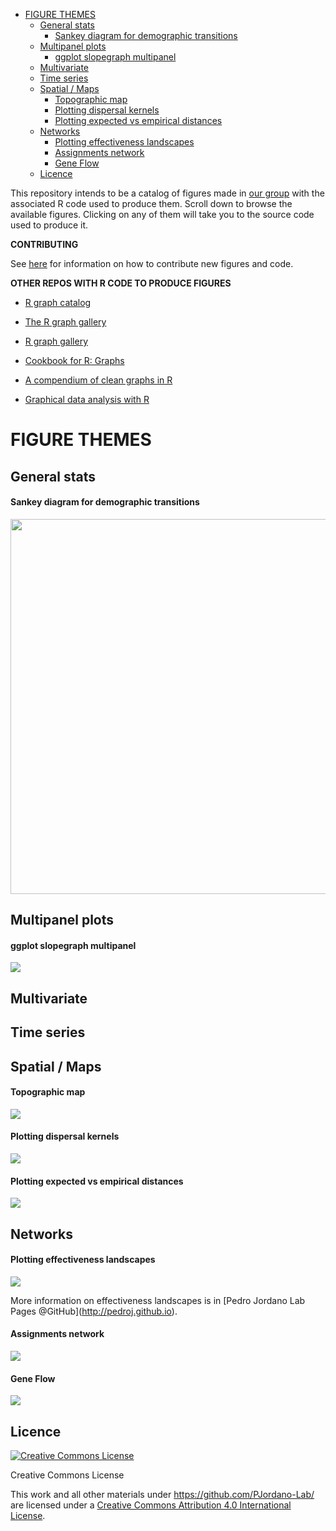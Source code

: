 -   [FIGURE THEMES](#figure-themes)
    -   [General stats](#general-stats)
        -   [Sankey diagram for demographic transitions](#sankey-diagram-for-demographic-transitions)
    -   [Multipanel plots](#multipanel-plots)
        -   [ggplot slopegraph multipanel](#ggplot-slopegraph-multipanel)
    -   [Multivariate](#multivariate)
    -   [Time series](#time-series)
    -   [Spatial / Maps](#spatial-maps)
        -   [Topographic map](#topographic-map)
        -   [Plotting dispersal kernels](#plotting-dispersal-kernels)
        -   [Plotting expected vs empirical distances](#plotting-expected-vs-empirical-distances)
    -   [Networks](#networks)
        -   [Plotting effectiveness landscapes](#plotting-effectiveness-landscapes)
        -   [Assignments network](#assignments-network)
        -   [Gene Flow](#gene-flow)
    -   [Licence](#licence)

This repository intends to be a catalog of figures made in [our group](http://ebd10.ebd.csic.es/ebd10/Home.html) with the associated R code used to produce them. Scroll down to browse the available figures. Clicking on any of them will take you to the source code used to produce it.

**CONTRIBUTING**

See [here](https://github.com/PJordano-Lab/R-figures/blob/master/contributing.md) for information on how to contribute new figures and code.

**OTHER REPOS WITH R CODE TO PRODUCE FIGURES**

-   [R graph catalog](http://shiny.stat.ubc.ca/r-graph-catalog/)

-   [The R graph gallery](http://www.r-graph-gallery.com/)

-   [R graph gallery](http://rgraphgallery.blogspot.com/)

-   [Cookbook for R: Graphs](http://www.cookbook-r.com/Graphs/)

-   [A compendium of clean graphs in R](http://shinyapps.org/apps/RGraphCompendium/index.php)

-   [Graphical data analysis with R](http://www.gradaanwr.net/)

FIGURE THEMES
=============

General stats
-------------

#### Sankey diagram for demographic transitions

[<img src="figures/sankey.png" width="600">](http://htmlpreview.github.io/?https://raw.github.com/PJordano-Lab/R-figures/blob/master/General/sankey.html)

Multipanel plots
----------------

#### ggplot slopegraph multipanel

[![](figures/slopegraph_multipanel.png)](http://htmlpreview.github.io/?https://raw.github.com/PJordano-Lab/R-figures/blob/master/Multipanel/slopegraph_multipanel.html)

Multivariate
------------

Time series
-----------

Spatial / Maps
--------------

#### Topographic map

[![](figures/topomap.png)](http://htmlpreview.github.io/?https://raw.github.com/PJordano-Lab/R-figures/blob/master/Spatial/topomap.html)

#### Plotting dispersal kernels

[![](figures/dispkernels.png)](http://htmlpreview.github.io/?https://raw.github.com/PJordano-Lab/R-figures/blob/master/Spatial/dispkernels.html)

#### Plotting expected vs empirical distances

[![](figures/ExpectedvsEmpirical_kernels.png)](http://htmlpreview.github.io/?https://raw.github.com/PJordano-Lab/R-figures/blob/master/Spatial/ExpectedvsEmpirical_kernels.html)

Networks
--------

#### Plotting effectiveness landscapes

[![](figures/effectiveness.png)](http://htmlpreview.github.io/?https://raw.github.com/PJordano-Lab/R-figures/blob/master/Networks/effectiveness.html)

More information on effectiveness landscapes is in \[Pedro Jordano Lab Pages @GitHub\](<http://pedroj.github.io>).

#### Assignments network

[![](figures/assig_network.png)](http://htmlpreview.github.io/?https://raw.github.com/PJordano-Lab/R-figures/blob/master/Networks/assig_network.html)

#### Gene Flow

[![](figures/GeneFlow.png)](http://htmlpreview.github.io/?https://raw.github.com/PJordano-Lab/R-figures/blob/master/Networks/GeneFlow.html)

Licence
-------

<a rel="license" href="http://creativecommons.org/licenses/by/4.0/"><img alt="Creative Commons License" style="border-width:0" src="https://i.creativecommons.org/l/by/4.0/88x31.png" /></a>

Creative Commons License

This work and all other materials under <https://github.com/PJordano-Lab/> are licensed under a [Creative Commons Attribution 4.0 International License](https://creativecommons.org/licenses/by/4.0/legalcode).
